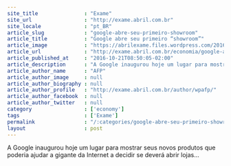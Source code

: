 ```yaml
---
site_title               : "Exame"
site_url                 : "http://exame.abril.com.br"
site_locale              : "pt_BR"
article_slug             : "google-abre-seu-primeiro-showroom"
article_title            : "Google abre seu primeiro “showroom”"
article_image            : "https://abrilexame.files.wordpress.com/2016/10/gettyimages-615876088-e1477046920475.jpg?quality=70&strip=all&w=680"
article_url              : "http://exame.abril.com.br/economia/google-abre-seu-primeiro-showroom/"
article_published_at     : "2016-10-21T08:50:05-02:00"
article_description      : "A Google inaugurou hoje um lugar para mostrar seus novos produtos que poderia ajudar a gigante da Internet a decidir se deverá abrir lojas..."
article_author_name      : "AFP"
article_author_image     : null
article_author_biography : null
article_author_profile   : "http://exame.abril.com.br/author/wpafp/"
article_author_facebook  : null
article_author_twitter   : null
category                 : ['economy']
tags                     : ['Exame']
permalink                : "/:categories/google-abre-seu-primeiro-showroom/"
layout                   : post
---
```


A Google inaugurou hoje um lugar para mostrar seus novos produtos que poderia ajudar a gigante da Internet a decidir se deverá abrir lojas...
